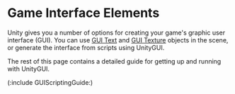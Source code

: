 Game Interface Elements
=======================


Unity gives you a number of options for creating your game's graphic user interface (GUI).  You can use [GUI Text](class-GuiText.md) and [GUI Texture](class-GuiTexture.md) objects in the scene, or generate the interface from scripts using <span class=keyword>UnityGUI</span>.

The rest of this page contains a detailed guide for getting up and running with UnityGUI.

(:include GUIScriptingGuide:)
